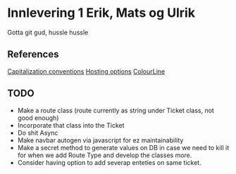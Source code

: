 # Innlevering 1 Erik, Mats og Ulrik
Gotta git gud, hussle hussle


## References
[Capitalization conventions](https://docs.microsoft.com/en-us/dotnet/standard/design-guidelines/capitalization-conventions)
[Hosting options](https://docs.microsoft.com/en-us/aspnet/core/host-and-deploy/?view=aspnetcore-5.0)
[ColourLine](https://www.colorline.no/)

## TODO
- Make a route class (route currently as string under Ticket class, not good enough)
- Incorporate that class into the Ticket
- Do shit Async
- Make navbar autogen via javascript for ez maintainability
- Make a secret method to generate values on DB in case we need to kill it for when we add Route Type and develop the classes more.
- Consider having option to add severap enteties on same ticket.